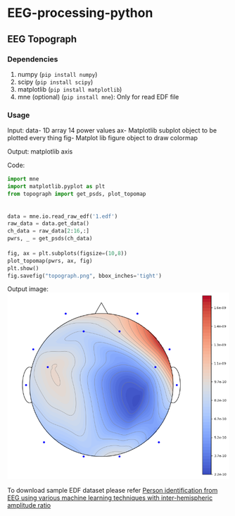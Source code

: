 # EEG-processing-python

## EEG Topograph 

### Dependencies
1. numpy (`pip install numpy`)
2. scipy (`pip install scipy`)
3. matplotlib (`pip install matplotlib`)
4. mne (optional) (`pip install mne`): Only for read EDF file 

### Usage
Input: data- 1D array 14 power values 
       ax- Matplotlib subplot object to be plotted every thing
       fig- Matplot lib figure object to draw colormap

Output: matplotlib axis

Code:
```python
import mne
import matplotlib.pyplot as plt 
from topograph import get_psds, plot_topomap


data = mne.io.read_raw_edf('1.edf')
raw_data = data.get_data()
ch_data = raw_data[2:16,:]
pwrs, _ = get_psds(ch_data)

fig, ax = plt.subplots(figsize=(10,8))
plot_topomap(pwrs, ax, fig)
plt.show()
fig.savefig("topograph.png", bbox_inches='tight')
```

Output image:
![Topograph](topograph.png)


To download sample EDF dataset please refer [Person identification from EEG using various machine learning techniques with inter-hemispheric amplitude ratio](https://doi.org/10.1371/journal.pone.0238872)
